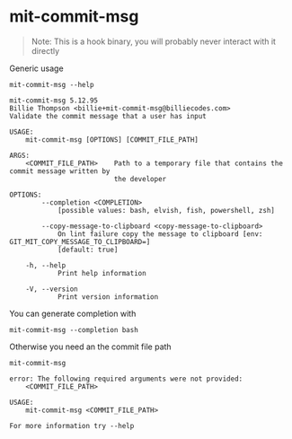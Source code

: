 # mit-commit-msg

> Note: This is a hook binary, you will probably never interact with it directly

Generic usage

``` shell,script(expected_exit_code=0)
mit-commit-msg --help
```

``` shell,verify(stream=stdout)
mit-commit-msg 5.12.95
Billie Thompson <billie+mit-commit-msg@billiecodes.com>
Validate the commit message that a user has input

USAGE:
    mit-commit-msg [OPTIONS] [COMMIT_FILE_PATH]

ARGS:
    <COMMIT_FILE_PATH>    Path to a temporary file that contains the commit message written by
                          the developer

OPTIONS:
        --completion <COMPLETION>
            [possible values: bash, elvish, fish, powershell, zsh]

        --copy-message-to-clipboard <copy-message-to-clipboard>
            On lint failure copy the message to clipboard [env: GIT_MIT_COPY_MESSAGE_TO_CLIPBOARD=]
            [default: true]

    -h, --help
            Print help information

    -V, --version
            Print version information
```

You can generate completion with

``` shell,script(expected_exit_code=0)
mit-commit-msg --completion bash
```

Otherwise you need an the commit file path

``` shell,script(expected_exit_code=2)
mit-commit-msg
```

``` shell,verify(stream=stderr)
error: The following required arguments were not provided:
    <COMMIT_FILE_PATH>

USAGE:
    mit-commit-msg <COMMIT_FILE_PATH>

For more information try --help
```

